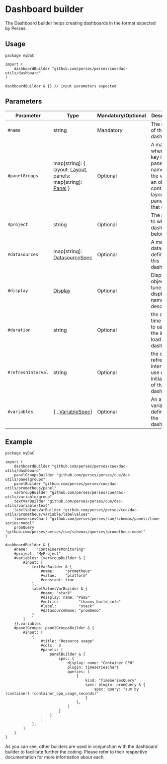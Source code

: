 # Dashboard builder

The Dashboard builder helps creating dashboards in the format expected by Perses.

## Usage

```cue
package myDaC

import (
	dashboardBuilder "github.com/perses/perses/cue/dac-utils/dashboard"
)

dashboardBuilder & {} // input parameters expected
```

## Parameters

| Parameter          | Type                                                                                                                                                     | Mandatory/Optional | Description                                                                                                         |
|--------------------|----------------------------------------------------------------------------------------------------------------------------------------------------------|--------------------|---------------------------------------------------------------------------------------------------------------------|
| `#name`            | string                                                                                                                                                   | Mandatory          | The name of the dashboard.                                                                                          |
| `#panelGroups`     | map[string]: { layout: [Layout](../../api/dashboard.md#layout-specification), panels: map[string]: [Panel](../../api/dashboard.md#panel-specification) } | Optional           | A map where each key is a panel group name, and the value is an object containing layout and panels for that group. |
| `#project`         | string                                                                                                                                                   | Optional           | The project to which the dashboard belongs.                                                                         |
| `#datasources`     | map[string]: [DatasourceSpec](../../api/datasource.md#dashboard-level)                                                                                   | Optional           | A map of datasources defined by this dashboard                                                                      |
| `#display`         | [Display](../../api/dashboard.md#display-specification)                                                                                                  | Optional           | Display object to tune the display name and description.                                                            |
| `#duration`        | string                                                                                                                                                   | Optional           | the default time range to use on the initial load of the dashboard                                                  |
| `#refreshInterval` | string                                                                                                                                                   | Optional           | the default refresh interval to use on the initial load of the dashboard                                            |
| `#variables`       | [...[VariableSpec](../../api/variable.md#dashboard-level)]                                                                                               | Optional           | An array of variables defined for the dashboard.                                                                    |

## Example

```cue
package myDaC

import (
	dashboardBuilder "github.com/perses/perses/cue/dac-utils/dashboard"
	panelGroupsBuilder "github.com/perses/perses/cue/dac-utils/panelgroups"
	panelBuilder "github.com/perses/perses/cue/dac-utils/prometheus/panel"
	varGroupBuilder "github.com/perses/perses/cue/dac-utils/variable/group"
	textVarBuilder "github.com/perses/perses/cue/dac-utils/variable/text"
	labelValuesVarBuilder "github.com/perses/perses/cue/dac-utils/prometheus/variable/labelvalues"
	timeseriesChart "github.com/perses/perses/cue/schemas/panels/time-series:model"
	promQuery "github.com/perses/perses/cue/schemas/queries/prometheus:model"
)

dashboardBuilder & {
	#name:    "ContainersMonitoring"
	#project: "MyProject"
	#variables: {varGroupBuilder & {
		#input: [
			textVarBuilder & {
				#name:     "prometheus"
				#value:    "platform"
				#constant: true
			},
			labelValuesVarBuilder & {
				#name: "stack"
				#display: name: "PaaS"
				#metric:         "thanos_build_info"
				#label:          "stack"
				#datasourceName: "promDemo"
			}
		]
	}}.variables
	#panelGroups: panelGroupsBuilder & {
		#input: [
			{
				#title: "Resource usage"
				#cols:  3
				#panels: [
					panelBuilder & {
						spec: {
							display: name: "Container CPU"
							plugin: timeseriesChart
							queries: [
								{
									kind: "TimeSeriesQuery"
									spec: plugin: promQuery & {
										spec: query: "sum by (container) (container_cpu_usage_seconds)"
									}
								},
							]
						}
					}
				]
			},
		]
	}
}
```

As you can see, other builders are used in conjunction with the dashboard builder to facilitate further the coding.
Please refer to their respective documentation for more information about each.
